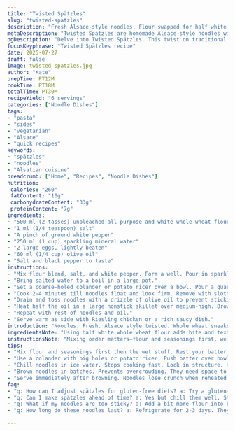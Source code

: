 ```yaml
---
title: "Twisted Spätzles"
slug: "twisted-spatzles"
description: "Fresh Alsace-style noodles. Flour swapped for half white whole wheat. Eggs reduced. Nutmeg replaced by ground white pepper. Water swapped with sparkling mineral water for airiness. Butter replaced with olive oil. Cook, chill, brown. Serve with Riesling chicken or sauce-heavy dishes."
metaDescription: "Twisted Spätzles are homemade Alsace-style noodles with a twist on ingredients. Fluffy and crispy, serve as a perfect side."
ogDescription: "Delve into Twisted Spätzles. This twist on traditional noodles includes unique ingredients. Perfect alongside rich dishes."
focusKeyphrase: "Twisted Spätzles recipe"
date: 2025-07-27
draft: false
image: twisted-spatzles.jpg
author: "Kate"
prepTime: PT12M
cookTime: PT18M
totalTime: PT30M
recipeYield: "6 servings"
categories: ["Noodle Dishes"]
tags:
- "pasta"
- "sides"
- "vegetarian"
- "Alsace"
- "quick recipes"
keywords:
- "spätzles"
- "noodles"
- "Alsatian cuisine"
breadcrumb: ["Home", "Recipes", "Noodle Dishes"]
nutrition: 
 calories: "260"
 fatContent: "10g"
 carbohydrateContent: "33g"
 proteinContent: "7g"
ingredients:
- "500 ml (2 tasses) unbleached all-purpose and white whole wheat flour mix"
- "1 ml (1/4 teaspoon) salt"
- "A pinch of ground white pepper"
- "250 ml (1 cup) sparkling mineral water"
- "2 large eggs, lightly beaten"
- "60 ml (1/4 cup) olive oil"
- "Salt and black pepper to taste"
instructions:
- "Mix flour blend, salt, and white pepper. Form a well. Pour in sparkling water and eggs. Fork mix until sticky but fairly smooth. Let rest 5 minutes."
- "Bring salted water to a boil in a large pot."
- "Set a coarse-holed colander or potato ricer over a bowl. Pour a quarter of batter in. Press batter through holes with spatula or back of ladle above the bowl first, then immediately hold over boiling water to drop noodles in."
- "Cook 2-4 minutes till noodles float and look firm. Remove with slotted spoon. Transfer to large bowl of ice water to halt cooking. Repeat for rest of batter."
- "Drain and toss noodles with a drizzle of olive oil to prevent sticking."
- "Heat half the oil in a large nonstick skillet over medium-high. Brown half the noodles until golden and slightly crispy, 4-6 minutes. Season with salt and pepper. Keep warm."
- "Repeat with rest of noodles and oil."
- "Serve warm as side with Riesling chicken or a rich saucy dish."
introduction: "Noodles. Fresh. Alsace style twisted. Whole wheat sneaks in, less egg, white pepper bites where nutmeg sat. Sparkling water brings bubbles, air, lightness. Oil swaps butter. Cook. Chill. Sauté. Crispy edges. Crunch meets tenderness. Riesling chicken waiting or any thick sauce craving base. Quick steps, big flavor shift, heritage tweak. No fuss, just layered textures. Bite in—simple but not sleepy. Noodles with a subtle whirl around stripes of tradition and new twists."
ingredientsNote: "Using half white whole wheat flour adds bite and texture without losing the soft chewiness typical of spätzles. Cutting eggs by one makes batter lighter, not too eggy. White pepper replaces nutmeg for a different warmth, less sweetness. Sparkling water lifts the gluten in mixing, creating a lighter noodle structure. Olive oil instead of butter makes the browning a little fruitier, less saturated fat. Salt is still key, don’t skimp so noodles aren’t flat. Let batter rest for gluten to settle before pressing out noodles. Chill step locks structure."
instructionsNote: "Mixing order matters—flour and seasonings first, well then wet ingredients. Resting batter for several minutes helps hydrate flour perfectly. Use a colander with large holes or potato ricer, pressing batter over bowl first, then over boiling water for controlled noodle drop. Ice water bath stops cooking and sets texture—don’t skip or noodles get mushy. Toss in oil gently to avoid clumping. Browning in skillet after boiling adds color, crispy texture; do it in batches so noodles brown evenly. Serve immediately—leftovers reheat but lose crunch."
tips:
- "Mix flour and seasonings first then the wet stuff. Rest your batter. This helps the gluten hydration. Don't rush it. Critical for the texture."
- "Use a colander with big holes or potato ricer. Push batter over bowl first. Control drops into boiling water. This helps shape the noodle. Less clumping."
- "Chill noodles in ice water. Stops cooking fast. Lock in structure. Keeps noodles from getting mushy. Very important. Don't skip this step."
- "Brown noodles in batches. Prevents overcrowding. They need space to get crispy. Add olive oil, season well. Really enhances flavors. Pay attention."
- "Serve immediately after browning. Noodles lose crunch when reheated. Textures change. Best fresh. Make leftovers for lunch or dinner, just not ideal."
faq:
- "q: How can I adjust spätzles for gluten-free diets? a: Try a gluten-free flour blend. Adjust liquid amounts. Texture will vary. Test with smaller batches."
- "q: Can I make spätzles ahead of time? a: Yes but chill them well. Store in refrigerator. Reheat on skillet before serving. They lose crispness though."
- "q: What if my noodles are too sticky? a: Add a bit more flour into batter. Less sparkling water might help too. Texture should change into a smoother mix."
- "q: How long do these noodles last? a: Refrigerate for 2-3 days. They're best on day of making. Freeze for longer life but texture can change."

---
```

